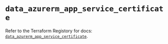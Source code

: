 # `data_azurerm_app_service_certificate`

Refer to the Terraform Registory for docs: [`data_azurerm_app_service_certificate`](https://www.terraform.io/docs/providers/azurerm/d/app_service_certificate).
